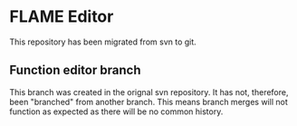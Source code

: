 FLAME Editor
============
This repository has been migrated from svn to git. 

Function editor branch
----------------------
This branch was created in the orignal svn repository. It has not, therefore, been "branched" from another branch. This means branch merges will not function as expected as there will be no common history.
